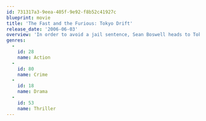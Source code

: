 ```yaml
---
id: 731317a3-9eea-405f-9e92-f8b52c41927c
blueprint: movie
title: 'The Fast and the Furious: Tokyo Drift'
release_date: '2006-06-03'
overview: 'In order to avoid a jail sentence, Sean Boswell heads to Tokyo to live with his military father. In a low-rent section of the city, Shaun gets caught up in the underground world of drift racing'
genres:
  -
    id: 28
    name: Action
  -
    id: 80
    name: Crime
  -
    id: 18
    name: Drama
  -
    id: 53
    name: Thriller
---
```

